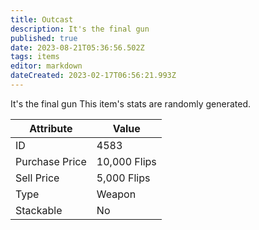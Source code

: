 ```yaml
---
title: Outcast
description: It's the final gun
published: true
date: 2023-08-21T05:36:56.502Z
tags: items
editor: markdown
dateCreated: 2023-02-17T06:56:21.993Z
---
```


It's the final gun This item's stats are randomly generated.

|Attribute|Value|
|-|-|
|ID|4583|
|Purchase Price|10,000 Flips|
|Sell Price|5,000 Flips|
|Type|Weapon|
|Stackable|No|

